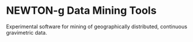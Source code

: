 # NEWTON-g Data Mining Tools

Experimental software for mining of geographically distributed, continuous gravimetric data.

